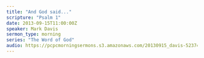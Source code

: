 ```yaml
---
title: "And God said..."
scripture: "Psalm 1"
date: 2013-09-15T11:00:00Z
speaker: Mark Davis
sermon_type: morning
series: "The Word of God"
audio: https://pcpcmorningsermons.s3.amazonaws.com/20130915_davis-523742297146a.mp3 
---
```



